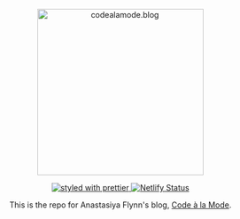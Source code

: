 <p align="center">
  <a href="https://github.com/fabe/gatsby-universal">
    <img
      src="https://codealamode.blog/blog.png"
      height="300"
      alt="codealamode.blog"
      title="codealamode.blog"
    />
  </a>
</p>

<p align="center">
  <a href="https://github.com/prettier/prettier">
    <img
      src="https://img.shields.io/badge/styled_with-prettier-ff69b4.svg"
      alt="styled with prettier"
    />
  </a>
  <a href="https://app.netlify.com/sites/determined-noyce-bc7907/deploys">
    <img
      src="https://api.netlify.com/api/v1/badges/e9a6f50b-49d3-4eeb-83a4-4a16118fa2c9/deploy-status"
      alt="Netlify Status"
    />
  </a>
</p>

<p align="center">
  This is the repo for Anastasiya Flynn's blog, <a href="https://codealamode.blog/">Code à la Mode</a>.
</p>
